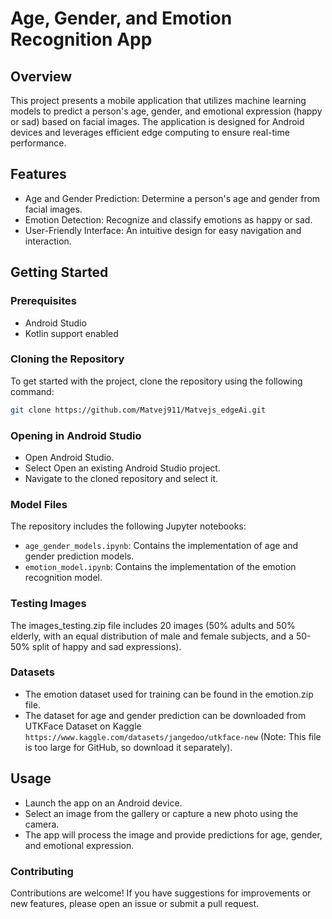 # Age, Gender, and Emotion Recognition App

## Overview
This project presents a mobile application that utilizes machine learning models to predict a person's age, gender, and emotional expression (happy or sad) based on facial images. The application is designed for Android devices and leverages efficient edge computing to ensure real-time performance.

## Features
- Age and Gender Prediction: Determine a person's age and gender from facial images.
- Emotion Detection: Recognize and classify emotions as happy or sad.
- User-Friendly Interface: An intuitive design for easy navigation and interaction.

## Getting Started

### Prerequisites
- Android Studio
- Kotlin support enabled

### Cloning the Repository
To get started with the project, clone the repository using the following command:

```bash
git clone https://github.com/Matvej911/Matvejs_edgeAi.git
```
### Opening in Android Studio
- Open Android Studio.
- Select Open an existing Android Studio project.
- Navigate to the cloned repository and select it.

### Model Files
The repository includes the following Jupyter notebooks:

- ```age_gender_models.ipynb```: Contains the implementation of age and gender prediction models.
- ```emotion_model.ipynb```: Contains the implementation of the emotion recognition model.
  
### Testing Images
The images_testing.zip file includes 20 images (50% adults and 50% elderly, with an equal distribution of male and female subjects, and a 50-50% split of happy and sad expressions).

### Datasets
- The emotion dataset used for training can be found in the emotion.zip file.
- The dataset for age and gender prediction can be downloaded from UTKFace Dataset on Kaggle ```https://www.kaggle.com/datasets/jangedoo/utkface-new``` (Note: This file is too large for GitHub, so download it separately).

## Usage
- Launch the app on an Android device.
- Select an image from the gallery or capture a new photo using the camera.
- The app will process the image and provide predictions for age, gender, and emotional expression.

### Contributing
Contributions are welcome! If you have suggestions for improvements or new features, please open an issue or submit a pull request.
